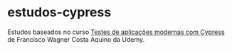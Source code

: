 # estudos-cypress
Estudos baseados no curso [Testes de aplicações modernas com Cypress](https://www.udemy.com/course/testes-cypress/) de Francisco Wagner Costa Aquino da Udemy.
